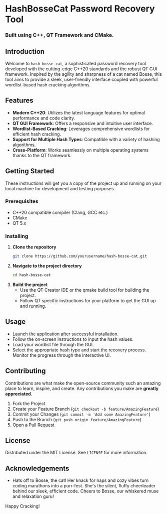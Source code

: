 # HashBosseCat Password Recovery Tool
### Built using C++, QT Framework and CMake.

## Introduction
Welcome to `hash-bosse-cat`, a sophisticated password recovery tool developed with the cutting-edge C++20 standards and the robust QT GUI framework. Inspired by the agility and sharpness of a cat named Bosse, this tool aims to provide a sleek, user-friendly interface coupled with powerful wordlist-based hash cracking algorithms.

## Features
- **Modern C++20**: Utilizes the latest language features for optimal performance and code clarity.
- **QT GUI Framework**: Offers a responsive and intuitive user interface.
- **Wordlist-Based Cracking**: Leverages comprehensive wordlists for efficient hash cracking.
- **Support for Multiple Hash Types**: Compatible with a variety of hashing algorithms.
- **Cross-Platform**: Works seamlessly on multiple operating systems thanks to the QT framework.

## Getting Started
These instructions will get you a copy of the project up and running on your local machine for development and testing purposes.

### Prerequisites
- C++20 compatible compiler (Clang, GCC etc.)
- CMake
- QT 5.x

### Installing
1. **Clone the repository**
    ```bash
    git clone https://github.com/yourusername/hash-bosse-cat.git
    ```
2. **Navigate to the project directory**
    ```bash
    cd hash-bosse-cat
    ```
3. **Build the project**
    - Use the QT Creator IDE or the qmake build tool for building the project.
    - Follow QT specific instructions for your platform to get the GUI up and running.

## Usage
- Launch the application after successful installation.
- Follow the on-screen instructions to input the hash values.
- Load your wordlist file through the GUI.
- Select the appropriate hash type and start the recovery process. Monitor the progress through the interactive UI.

## Contributing
Contributions are what make the open-source community such an amazing place to learn, inspire, and create. Any contributions you make are **greatly appreciated**.

1. Fork the Project
2. Create your Feature Branch (`git checkout -b feature/AmazingFeature`)
3. Commit your Changes (`git commit -m 'Add some AmazingFeature'`)
4. Push to the Branch (`git push origin feature/AmazingFeature`)
5. Open a Pull Request

## License
Distributed under the MIT License. See `LICENSE` for more information.

## Acknowledgements
- Hats off to Bosse, the cat! Her knack for naps and cozy vibes turn coding marathons into a purr-fest. She's the silent, fluffy cheerleader behind our sleek, efficient code. Cheers to Bosse, our whiskered muse and relaxation guru!

Happy Cracking!